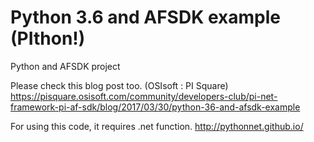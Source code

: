 # Python 3.6 and AFSDK example (PIthon!)
Python and AFSDK project

Please check this blog post too. (OSIsoft : PI Square)
https://pisquare.osisoft.com/community/developers-club/pi-net-framework-pi-af-sdk/blog/2017/03/30/python-36-and-afsdk-example

For using this code, it requires .net function.
http://pythonnet.github.io/
